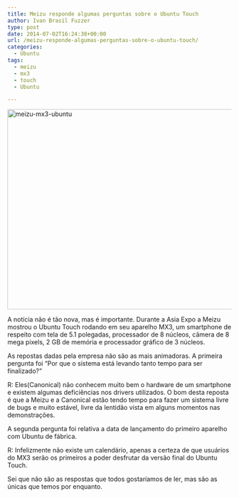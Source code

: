 ```yaml
---
title: Meizu responde algumas perguntas sobre o Ubuntu Touch
author: Ivan Brasil Fuzzer
type: post
date: 2014-07-02T16:24:38+00:00
url: /meizu-responde-algumas-perguntas-sobre-o-ubuntu-touch/
categories:
  - Ubuntu
tags:
  - meizu
  - mx3
  - touch
  - Ubuntu

---
```

[<img class="aligncenter size-full wp-image-6826" src="http://www.ubuntero.com.br/wp-content/uploads/2014/07/meizu-mx3-ubuntu.jpg" alt="meizu-mx3-ubuntu" width="510" height="450" />][1]

A notícia não é tão nova, mas é importante. Durante a Asia Expo a Meizu mostrou o Ubuntu Touch rodando em seu aparelho MX3, um smartphone de respeito com tela de 5.1 polegadas, processador de 8 núcleos, câmera de 8 mega pixels, 2 GB de memória e processador gráfico de 3 núcleos.

As repostas dadas pela empresa não são as mais animadoras. A primeira pergunta foi &#8220;Por que o sistema está levando tanto tempo para ser finalizado?&#8221;

R: Eles(Canonical) não conhecem muito bem o hardware de um smartphone e existem algumas deficiências nos drivers utilizados. O bom desta reposta é que a Meizu e a Canonical estão tendo tempo para fazer um sistema livre de bugs e muito estável, livre da lentidão vista em alguns momentos nas demonstrações.

A segunda pergunta foi relativa a data de lançamento do primeiro aparelho com Ubuntu de fábrica.

R: Infelizmente não existe um calendário, apenas a certeza de que usuários do MX3 serão os primeiros a poder desfrutar da versão final do Ubuntu Touch.

Sei que não são as respostas que todos gostaríamos de ler, mas são as únicas que temos por enquanto.

 [1]: http://www.ubuntero.com.br/wp-content/uploads/2014/07/meizu-mx3-ubuntu.jpg